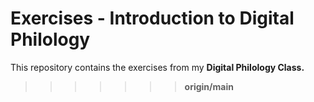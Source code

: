 # Exercises - Introduction to Digital Philology

This repository contains the exercises from my <b>Digital Philology Class<b>.

> > > > > > > origin/main
